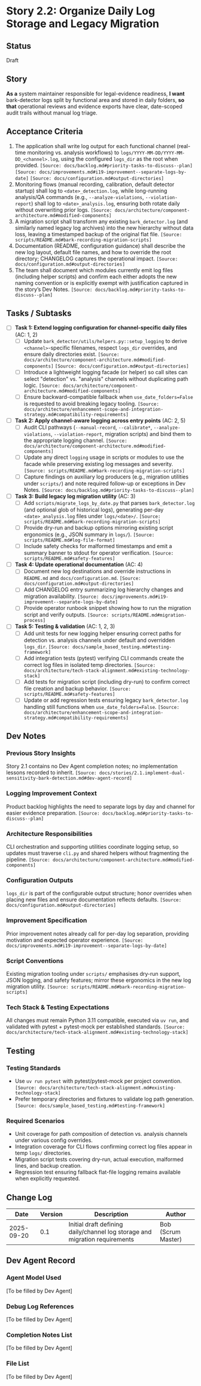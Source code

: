 # Story 2.2: Organize Daily Log Storage and Legacy Migration

## Status
Draft

## Story
**As a** system maintainer responsible for legal-evidence readiness,
**I want** bark-detector logs split by functional area and stored in daily folders,
**so that** operational reviews and evidence exports have clear, date-scoped audit trails without manual log triage.

## Acceptance Criteria
1. The application shall write log output for each functional channel (real-time monitoring vs. analysis workflows) to `logs/YYYY-MM-DD/YYYY-MM-DD_<channel>.log`, using the configured `logs_dir` as the root when provided. `[Source: docs/backlog.md#priority-tasks-to-discuss--plan]` `[Source: docs/improvements.md#i19-improvement--separate-logs-by-date]` `[Source: docs/configuration.md#output-directories]`
2. Monitoring flows (manual recording, calibration, default detector startup) shall log to `<date>_detection.log`, while long-running analysis/QA commands (e.g., `--analyze-violations`, `--violation-report`) shall log to `<date>_analysis.log`, ensuring both rotate daily without overwriting prior logs. `[Source: docs/architecture/component-architecture.md#modified-components]`
3. A migration script shall transform any existing `bark_detector.log` (and similarly named legacy log archives) into the new hierarchy without data loss, leaving a timestamped backup of the original flat file. `[Source: scripts/README.md#bark-recording-migration-scripts]`
4. Documentation (README, configuration guidance) shall describe the new log layout, default file names, and how to override the root directory; CHANGELOG captures the operational impact. `[Source: docs/configuration.md#output-directories]`
5. The team shall document which modules currently emit log files (including helper scripts) and confirm each either adopts the new naming convention or is explicitly exempt with justification captured in the story’s Dev Notes. `[Source: docs/backlog.md#priority-tasks-to-discuss--plan]`

## Tasks / Subtasks

- [ ] **Task 1: Extend logging configuration for channel-specific daily files** (AC: 1, 2)
  - [ ] Update `bark_detector/utils/helpers.py::setup_logging` to derive `<channel>`-specific filenames, respect `logs_dir` overrides, and ensure daily directories exist. `[Source: docs/architecture/component-architecture.md#modified-components]` `[Source: docs/configuration.md#output-directories]`
  - [ ] Introduce a lightweight logging facade (or helper) so call sites can select "detection" vs. "analysis" channels without duplicating path logic. `[Source: docs/architecture/component-architecture.md#modified-components]`
  - [ ] Ensure backward-compatible fallback when `use_date_folders=False` is requested to avoid breaking legacy tooling. `[Source: docs/architecture/enhancement-scope-and-integration-strategy.md#compatibility-requirements]`

- [ ] **Task 2: Apply channel-aware logging across entry points** (AC: 2, 5)
  - [ ] Audit CLI pathways (`--manual-record`, `--calibrate*`, `--analyze-violations`, `--violation-report`, migration scripts) and bind them to the appropriate logging channel. `[Source: docs/architecture/component-architecture.md#modified-components]`
  - [ ] Update any direct `logging` usage in scripts or modules to use the facade while preserving existing log messages and severity. `[Source: scripts/README.md#bark-recording-migration-scripts]`
  - [ ] Capture findings on auxiliary log producers (e.g., migration utilities under `scripts/`) and note required follow-up or exceptions in Dev Notes. `[Source: docs/backlog.md#priority-tasks-to-discuss--plan]`

- [ ] **Task 3: Build legacy log migration utility** (AC: 3)
  - [ ] Add `scripts/migrate_logs_by_date.py` that parses `bark_detector.log` (and optional glob of historical logs), generating per-day `<date>_analysis.log` files under `logs/<date>/`. `[Source: scripts/README.md#bark-recording-migration-scripts]`
  - [ ] Provide dry-run and backup options mirroring existing script ergonomics (e.g., JSON summary in `logs/`). `[Source: scripts/README.md#log-file-format]`
  - [ ] Include safety checks for malformed timestamps and emit a summary banner to stdout for operator verification. `[Source: scripts/README.md#safety-features]`

- [ ] **Task 4: Update operational documentation** (AC: 4)
  - [ ] Document new log destinations and override instructions in `README.md` and `docs/configuration.md`. `[Source: docs/configuration.md#output-directories]`
  - [ ] Add CHANGELOG entry summarizing log hierarchy changes and migration availability. `[Source: docs/improvements.md#i19-improvement--separate-logs-by-date]`
  - [ ] Provide operator runbook snippet showing how to run the migration script and verify outputs. `[Source: scripts/README.md#migration-process]`

- [ ] **Task 5: Testing & validation** (AC: 1, 2, 3)
  - [ ] Add unit tests for new logging helper ensuring correct paths for detection vs. analysis channels under default and overridden `logs_dir`. `[Source: docs/sample_based_testing.md#testing-framework]`
  - [ ] Add integration tests (pytest) verifying CLI commands create the correct log files in isolated temp directories. `[Source: docs/architecture/tech-stack-alignment.md#existing-technology-stack]`
  - [ ] Add tests for migration script (including dry-run) to confirm correct file creation and backup behavior. `[Source: scripts/README.md#safety-features]`
  - [ ] Update or add regression tests ensuring legacy `bark_detector.log` handling still functions when `use_date_folders=False`. `[Source: docs/architecture/enhancement-scope-and-integration-strategy.md#compatibility-requirements]`

## Dev Notes

### Previous Story Insights
Story 2.1 contains no Dev Agent completion notes; no implementation lessons recorded to inherit. `[Source: docs/stories/2.1.implement-dual-sensitivity-bark-detection.md#dev-agent-record]`

### Logging Improvement Context
Product backlog highlights the need to separate logs by day and channel for easier evidence preparation. `[Source: docs/backlog.md#priority-tasks-to-discuss--plan]`

### Architecture Responsibilities
CLI orchestration and supporting utilities coordinate logging setup, so updates must traverse `cli.py` and shared helpers without fragmenting the pipeline. `[Source: docs/architecture/component-architecture.md#modified-components]`

### Configuration Outputs
`logs_dir` is part of the configurable output structure; honor overrides when placing new files and ensure documentation reflects defaults. `[Source: docs/configuration.md#output-directories]`

### Improvement Specification
Prior improvement notes already call for per-day log separation, providing motivation and expected operator experience. `[Source: docs/improvements.md#i19-improvement--separate-logs-by-date]`

### Script Conventions
Existing migration tooling under `scripts/` emphasises dry-run support, JSON logging, and safety features; mirror these ergonomics in the new log migration utility. `[Source: scripts/README.md#bark-recording-migration-scripts]`

### Tech Stack & Testing Expectations
All changes must remain Python 3.11 compatible, executed via `uv run`, and validated with pytest + pytest-mock per established standards. `[Source: docs/architecture/tech-stack-alignment.md#existing-technology-stack]`

## Testing

### Testing Standards
- Use `uv run pytest` with pytest/pytest-mock per project convention. `[Source: docs/architecture/tech-stack-alignment.md#existing-technology-stack]`
- Prefer temporary directories and fixtures to validate log path generation. `[Source: docs/sample_based_testing.md#testing-framework]`

### Required Scenarios
- Unit coverage for path composition of detection vs. analysis channels under various config overrides.
- Integration coverage for CLI flows confirming correct log files appear in temp `logs/` directories.
- Migration script tests covering dry-run, actual execution, malformed lines, and backup creation.
- Regression test ensuring fallback flat-file logging remains available when explicitly requested.

## Change Log
| Date | Version | Description | Author |
|------|---------|-------------|--------|
| 2025-09-20 | 0.1 | Initial draft defining daily/channel log storage and migration requirements | Bob (Scrum Master) |

## Dev Agent Record

### Agent Model Used
[To be filled by Dev Agent]

### Debug Log References
[To be filled by Dev Agent]

### Completion Notes List
[To be filled by Dev Agent]

### File List
[To be filled by Dev Agent]
